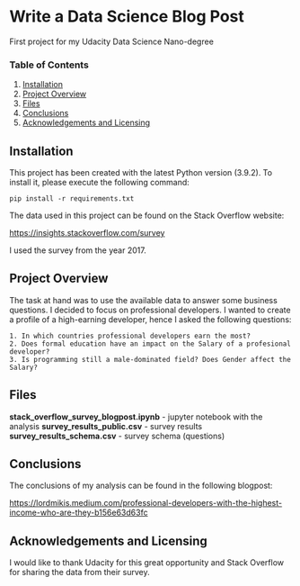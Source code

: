 # Write a Data Science Blog Post

First project for my Udacity Data Science Nano-degree

### Table of Contents

1. [Installation](#installation)
2. [Project Overview](#overview)
3. [Files](#files)
4. [Conclusions](#conclusions)
5. [Acknowledgements and Licensing](#licensing)

## Installation <a name="installation"></a>

This project has been created with the latest Python version (3.9.2). To install it, please execute the following command:

` pip install -r requirements.txt `

The data used in this project can be found on the Stack Overflow website:

https://insights.stackoverflow.com/survey

I used the survey from the year 2017. 

## Project Overview <a name="overview"></a>

The task at hand was to use the available data to answer some business questions. I decided to focus on professional developers.
I wanted to create a profile of a high-earning developer, hence I asked the following questions:

    1. In which countries professional developers earn the most?
    2. Does formal education have an impact on the Salary of a profesional developer?
    3. Is programming still a male-dominated field? Does Gender affect the Salary?

## Files <a name="files"></a>

**stack_overflow_survey_blogpost.ipynb** - jupyter notebook with the analysis
**survey_results_public.csv** - survey results
**survey_results_schema.csv** - survey schema (questions)

## Conclusions <a name="conclusions"></a>

The conclusions of my analysis can be found in the following blogpost: 

https://lordmikis.medium.com/professional-developers-with-the-highest-income-who-are-they-b156e63d63fc

## Acknowledgements and Licensing <a name="licensing"></a>
  
  I would like to thank Udacity for this great opportunity and Stack Overflow for sharing the data from their survey.


